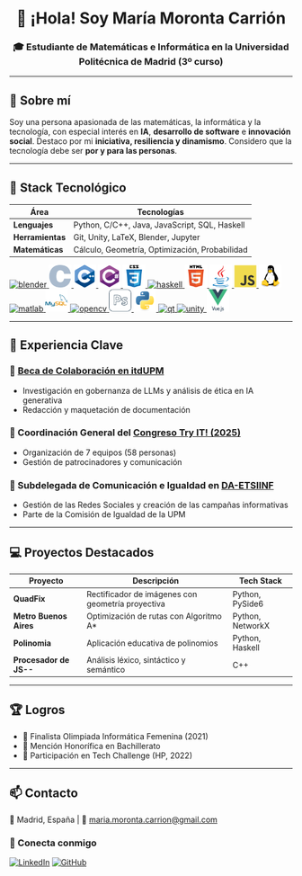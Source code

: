 <h1 align="center">👋 ¡Hola! Soy María Moronta Carrión</h1>
<h3 align="center">🎓 Estudiante de Matemáticas e Informática en la Universidad Politécnica de Madrid (3º curso) 

---

## 🚀 Sobre mí  
Soy una persona apasionada de las matemáticas, la informática y la tecnología, con especial interés en **IA**, **desarrollo de software** e **innovación social**. Destaco por mi **iniciativa, resiliencia y dinamismo**. Considero que la tecnología debe ser **por y para las personas**.

---

## 🔧 Stack Tecnológico  

| Área           | Tecnologías |
|----------------|------------|
| **Lenguajes**  | Python, C/C++, Java, JavaScript, SQL, Haskell |
| **Herramientas**| Git, Unity, LaTeX, Blender, Jupyter |
| **Matemáticas**| Cálculo, Geometría, Optimización, Probabilidad |

<p align="left"> <a href="https://www.blender.org/" target="_blank" rel="noreferrer"> <img src="https://download.blender.org/branding/community/blender_community_badge_white.svg" alt="blender" width="40" height="40"/> </a> <a href="https://www.cprogramming.com/" target="_blank" rel="noreferrer"> <img src="https://raw.githubusercontent.com/devicons/devicon/master/icons/c/c-original.svg" alt="c" width="40" height="40"/> </a> <a href="https://www.w3schools.com/cpp/" target="_blank" rel="noreferrer"> <img src="https://raw.githubusercontent.com/devicons/devicon/master/icons/cplusplus/cplusplus-original.svg" alt="cplusplus" width="40" height="40"/> </a> <a href="https://www.w3schools.com/cs/" target="_blank" rel="noreferrer"> <img src="https://raw.githubusercontent.com/devicons/devicon/master/icons/csharp/csharp-original.svg" alt="csharp" width="40" height="40"/> </a> <a href="https://www.w3schools.com/css/" target="_blank" rel="noreferrer"> <img src="https://raw.githubusercontent.com/devicons/devicon/master/icons/css3/css3-original-wordmark.svg" alt="css3" width="40" height="40"/> </a> <a href="https://www.haskell.org/" target="_blank" rel="noreferrer"> <img src="https://upload.wikimedia.org/wikipedia/commons/1/1c/Haskell-Logo.svg" alt="haskell" width="40" height="40"/> </a> <a href="https://www.w3.org/html/" target="_blank" rel="noreferrer"> <img src="https://raw.githubusercontent.com/devicons/devicon/master/icons/html5/html5-original-wordmark.svg" alt="html5" width="40" height="40"/> </a> <a href="https://www.java.com" target="_blank" rel="noreferrer"> <img src="https://raw.githubusercontent.com/devicons/devicon/master/icons/java/java-original.svg" alt="java" width="40" height="40"/> </a> <a href="https://developer.mozilla.org/en-US/docs/Web/JavaScript" target="_blank" rel="noreferrer"> <img src="https://raw.githubusercontent.com/devicons/devicon/master/icons/javascript/javascript-original.svg" alt="javascript" width="40" height="40"/> </a> <a href="https://www.linux.org/" target="_blank" rel="noreferrer"> <img src="https://raw.githubusercontent.com/devicons/devicon/master/icons/linux/linux-original.svg" alt="linux" width="40" height="40"/> </a> <a href="https://www.mathworks.com/" target="_blank" rel="noreferrer"> <img src="https://upload.wikimedia.org/wikipedia/commons/2/21/Matlab_Logo.png" alt="matlab" width="40" height="40"/> </a> <a href="https://www.mysql.com/" target="_blank" rel="noreferrer"> <img src="https://raw.githubusercontent.com/devicons/devicon/master/icons/mysql/mysql-original-wordmark.svg" alt="mysql" width="40" height="40"/> </a> <a href="https://opencv.org/" target="_blank" rel="noreferrer"> <img src="https://www.vectorlogo.zone/logos/opencv/opencv-icon.svg" alt="opencv" width="40" height="40"/> </a> <a href="https://www.photoshop.com/en" target="_blank" rel="noreferrer"> <img src="https://raw.githubusercontent.com/devicons/devicon/master/icons/photoshop/photoshop-line.svg" alt="photoshop" width="40" height="40"/> </a> <a href="https://www.python.org" target="_blank" rel="noreferrer"> <img src="https://raw.githubusercontent.com/devicons/devicon/master/icons/python/python-original.svg" alt="python" width="40" height="40"/> </a> <a href="https://www.qt.io/" target="_blank" rel="noreferrer"> <img src="https://upload.wikimedia.org/wikipedia/commons/0/0b/Qt_logo_2016.svg" alt="qt" width="40" height="40"/> </a> <a href="https://unity.com/" target="_blank" rel="noreferrer"> <img src="https://www.vectorlogo.zone/logos/unity3d/unity3d-icon.svg" alt="unity" width="40" height="40"/> </a> <a href="https://vuejs.org/" target="_blank" rel="noreferrer"> <img src="https://raw.githubusercontent.com/devicons/devicon/master/icons/vuejs/vuejs-original-wordmark.svg" alt="vuejs" width="40" height="40"/> </a> </p>


---

## 🌟 Experiencia Clave  

### 🔭 [Beca de Colaboración en itdUPM](https://itd.upm.es/gobernanza-y-desarrollo-responsable-en-la-aplicacion-de-inteligencia-artificial-generativa-en-atencion-al-cliente/)
- Investigación en gobernanza de LLMs y análisis de ética en IA generativa  
- Redacción y maquetación de documentación

### 🎤 Coordinación General del [Congreso Try IT! (2025)](https://tryit.upm.es/)
- Organización de 7 equipos (58 personas)  
- Gestión de patrocinadores y comunicación  

### 📢 Subdelegada de Comunicación e Igualdad en [DA-ETSIINF](https://etsiinf.da.upm.es/)
- Gestión de las Redes Sociales y creación de las campañas informativas
- Parte de la Comisión de Igualdad de la UPM

---

## 💻 Proyectos Destacados  

| Proyecto       | Descripción | Tech Stack |
|----------------|-------------|------------|
| **QuadFix**    | Rectificador de imágenes con geometría proyectiva | Python, PySide6 |
| **Metro Buenos Aires**   | Optimización de rutas con Algoritmo A* | Python, NetworkX |
| **Polinomia**  | Aplicación educativa de polinomios | Python, Haskell |
| **Procesador de JS--**   | Análisis léxico, sintáctico y semántico | C++ |


---

## 🏆 Logros  

- 🥈 Finalista Olimpiada Informática Femenina (2021)  
- 🏅 Mención Honorífica en Bachillerato  
- 🚀 Participación en Tech Challenge (HP, 2022)  

---

## 📫 Contacto  
📍 Madrid, España | 📧 maria.moronta.carrion@gmail.com  
### 🔗 Conecta conmigo  
[![LinkedIn](https://img.shields.io/badge/-LinkedIn-0077B5?style=for-the-badge&logo=linkedin&logoColor=white)](https://www.linkedin.com/in/mar%C3%ADa-moronta-carri%C3%B3n-1207b029a)
[![GitHub](https://img.shields.io/badge/-GitHub-181717?style=for-the-badge&logo=github&logoColor=white)](https://github.com/hidra210)
